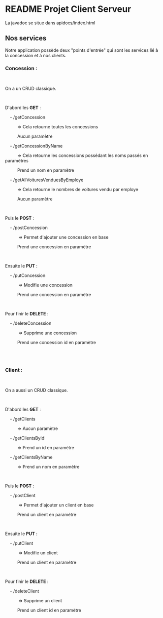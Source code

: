 <!-- # Squelette projet Client/Serveur


## Installation

Si vous n'avez pas d'IDE préféré, vous pouvez prendre IntelliJ => [Download Page](https://www.jetbrains.com/fr-fr/idea/download/#section=windows)

## Fork

Commencer par renommer le projet avec vos deux ou trois noms à minima. Vous pouvez l'appeler nom1-nom2-nom-de-votre-projet ou juste nom1-nom2 si vous n'êtes vraiment pas inspirés.
Tant qu'il y a vos noms tout ira bien ;)

Si vous n'êtes pas familier avec Maven, dans le fichier pom.xml à la racine du projet il y'a deux balises (artifactId et description) que vous devez changer pour nommer le projet comme vous le souhaitez.

## Documentation utile

On commence par un peu de culture pour ceux qui sont intéressés à en apprendre plus sur [Maven](https://maven.apache.org/what-is-maven.html)

#### SpringBoot MongoDB

Méthodes de base déjà présentes dans vos repo qui implémentent l'interface __MongoRepository__:

```java
  S save(S entity);

  Optional<T> findById(ID primaryKey);

  Iterable<T> findAll();

  long count();

  void delete(T entity);

  boolean existsById(ID primaryKey);

```

[Tableau récapitulatif des mots clefs à utiliser en fonction des requêtes base que vous souhaitez faire](https://docs.spring.io/spring-data/mongodb/docs/current/reference/html/#mongodb.repositories.queries)

[Comment écrire un pipeline d'agrégation dans votre repo](https://docs.spring.io/spring-data/mongodb/docs/current/reference/html/#mongodb.repositories.queries.aggregation)


## License
[MIT](https://choosealicense.com/licenses/mit/) -->

# README Projet Client Serveur

La javadoc se situe dans apidocs/index.html

## Nos services

Notre application possède deux "points d'entrée" qui sont les services lié à la concession et à nos clients.
</br>

### Concession :

</br>

On a un CRUD classique.

</br>

D'abord les <strong>GET</strong> :

&nbsp;&nbsp;&nbsp;&nbsp;- /getConcession

&nbsp;&nbsp;&nbsp;&nbsp;&nbsp;&nbsp;&nbsp;&nbsp;&nbsp;&nbsp;=> Cela retourne toutes les concessions

&nbsp;&nbsp;&nbsp;&nbsp;&nbsp;&nbsp;&nbsp;&nbsp;&nbsp;&nbsp;Aucun paramètre

&nbsp;&nbsp;&nbsp;&nbsp;- /getConcessionByName

&nbsp;&nbsp;&nbsp;&nbsp;&nbsp;&nbsp;&nbsp;&nbsp;&nbsp;&nbsp;=> Cela retourne les concessions possédant les noms passés en paramètres

&nbsp;&nbsp;&nbsp;&nbsp;&nbsp;&nbsp;&nbsp;&nbsp;&nbsp;&nbsp;Prend un nom en paramètre

&nbsp;&nbsp;&nbsp;&nbsp;- /getAllVoituresVenduesByEmploye

&nbsp;&nbsp;&nbsp;&nbsp;&nbsp;&nbsp;&nbsp;&nbsp;&nbsp;&nbsp;=> Cela retourne le nombres de voitures vendu par employe

&nbsp;&nbsp;&nbsp;&nbsp;&nbsp;&nbsp;&nbsp;&nbsp;&nbsp;&nbsp;Aucun paramètre

</br>

Puis le <strong>POST</strong> :

&nbsp;&nbsp;&nbsp;&nbsp;- /postConcession

&nbsp;&nbsp;&nbsp;&nbsp;&nbsp;&nbsp;&nbsp;&nbsp;&nbsp;&nbsp; => Permet d'ajouter une concession en base

&nbsp;&nbsp;&nbsp;&nbsp;&nbsp;&nbsp;&nbsp;&nbsp;&nbsp;&nbsp;Prend une concession en paramètre

</br>

Ensuite le <strong>PUT</strong> :

&nbsp;&nbsp;&nbsp;&nbsp;- /putConcession

&nbsp;&nbsp;&nbsp;&nbsp;&nbsp;&nbsp;&nbsp;&nbsp;&nbsp;&nbsp; => Modifie une concession

&nbsp;&nbsp;&nbsp;&nbsp;&nbsp;&nbsp;&nbsp;&nbsp;&nbsp;&nbsp;Prend une concession en paramètre

</br>

Pour finir le <strong>DELETE</strong> :

&nbsp;&nbsp;&nbsp;&nbsp;- /deleteConcession

&nbsp;&nbsp;&nbsp;&nbsp;&nbsp;&nbsp;&nbsp;&nbsp;&nbsp;&nbsp; => Supprime une concession

&nbsp;&nbsp;&nbsp;&nbsp;&nbsp;&nbsp;&nbsp;&nbsp;&nbsp;&nbsp;Prend une concession id en paramètre

</br>
</br>

### Client :

</br>

On a aussi un CRUD classique.

</br>

D'abord les <strong>GET</strong> :

&nbsp;&nbsp;&nbsp;&nbsp;- /getClients

&nbsp;&nbsp;&nbsp;&nbsp;&nbsp;&nbsp;&nbsp;&nbsp;&nbsp;&nbsp;=> Aucun paramètre

&nbsp;&nbsp;&nbsp;&nbsp;- /getClientsById

&nbsp;&nbsp;&nbsp;&nbsp;&nbsp;&nbsp;&nbsp;&nbsp;&nbsp;&nbsp;=> Prend un id en paramètre

&nbsp;&nbsp;&nbsp;&nbsp;- /getClientsByName

&nbsp;&nbsp;&nbsp;&nbsp;&nbsp;&nbsp;&nbsp;&nbsp;&nbsp;&nbsp;=> Prend un nom en paramètre

</br>

Puis le <strong>POST</strong> :

&nbsp;&nbsp;&nbsp;&nbsp;- /postClient

&nbsp;&nbsp;&nbsp;&nbsp;&nbsp;&nbsp;&nbsp;&nbsp;&nbsp;&nbsp; => Permet d'ajouter un client en base

&nbsp;&nbsp;&nbsp;&nbsp;&nbsp;&nbsp;&nbsp;&nbsp;&nbsp;&nbsp;Prend un client en paramètre

</br>

Ensuite le <strong>PUT</strong> :

&nbsp;&nbsp;&nbsp;&nbsp;- /putClient

&nbsp;&nbsp;&nbsp;&nbsp;&nbsp;&nbsp;&nbsp;&nbsp;&nbsp;&nbsp; => Modifie un client

&nbsp;&nbsp;&nbsp;&nbsp;&nbsp;&nbsp;&nbsp;&nbsp;&nbsp;&nbsp;Prend un client en paramètre

</br>

Pour finir le <strong>DELETE</strong> :

&nbsp;&nbsp;&nbsp;&nbsp;- /deleteClient

&nbsp;&nbsp;&nbsp;&nbsp;&nbsp;&nbsp;&nbsp;&nbsp;&nbsp;&nbsp; => Supprime un client

&nbsp;&nbsp;&nbsp;&nbsp;&nbsp;&nbsp;&nbsp;&nbsp;&nbsp;&nbsp;Prend un client id en paramètre
